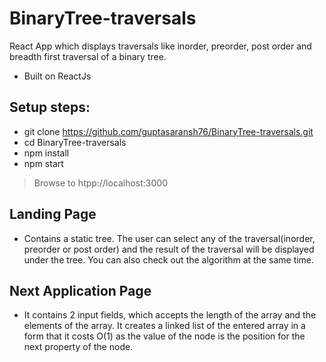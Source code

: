 # BinaryTree-traversals
React App which displays traversals like inorder, preorder, post order and breadth first traversal of a binary tree.

* Built on ReactJs

## Setup steps:
* git clone https://github.com/guptasaransh76/BinaryTree-traversals.git
* cd BinaryTree-traversals
* npm install
* npm start
> Browse to htpp://localhost:3000

## Landing Page
* Contains a static tree. The user can select any of the traversal(inorder, preorder or post order) and the result of the traversal will be displayed under the tree. You can also check out the algorithm at the same time.

## Next Application Page
* It contains 2 input fields, which accepts the length of the array and the elements of the array. It creates a linked list of the entered array in a form that it costs O(1) as the value of the node is the position for the next property of the node.

